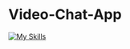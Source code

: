 # Video-Chat-App

 [![My Skills](https://skillicons.dev/icons?i=js,python,django,postgresql,agora)](https://skillicons.dev)
